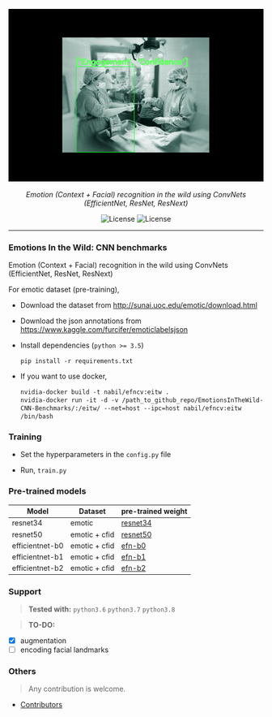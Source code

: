 <p align="center">
  <a href="#"><img src="data/demo_dataset.gif" alt="emotic"></a>
</p>
<p align="center">
    <em>Emotion (Context + Facial) recognition in the wild using ConvNets (EfficientNet, ResNet, ResNext)</em>
</p>
<p align="center">
<a href="https://www.python.org/downloads/release/python-360/" style="text-decoration: none;" target="_blank">
    <img src="https://img.shields.io/badge/python-3.6-blue.svg" alt="License">
</a>

<a href="https://pypi.org/project/audioperm/" style="text-decoration: none;" target="_blank">
    <img src="https://img.shields.io/pypi/l/audioperm?style=flat" alt="License">
</a>

</p>

---
### Emotions In the Wild: CNN benchmarks
Emotion (Context + Facial) recognition in the wild using ConvNets (EfficientNet, ResNet, ResNext) 

For emotic dataset (pre-training),

* Download the dataset from http://sunai.uoc.edu/emotic/download.html

* Download the json annotations from https://www.kaggle.com/furcifer/emoticlabelsjson

* Install dependencies (`python >= 3.5`)
    ```console
    pip install -r requirements.txt
    ```
* If you want to use docker,
    ```
    nvidia-docker build -t nabil/efncv:eitw .
    nvidia-docker run -it -d -v /path_to_github_repo/EmotionsInTheWild-CNN-Benchmarks/:/eitw/ --net=host --ipc=host nabil/efncv:eitw /bin/bash
    ```

### Training

* Set the hyperparameters in the `config.py` file

* Run, `train.py`

### Pre-trained models

| Model           | Dataset       | pre-trained weight                                                                  |
|-----------------|---------------|-------------------------------------------------------------------------------------|
| resnet34        | emotic        | [resnet34](https://gitlab.com/zabir.al.nazi/emotions-in-the-wild-pretrained-models) |
| resnet50        | emotic + cfid | [resnet50](https://gitlab.com/zabir.al.nazi/emotions-in-the-wild-pretrained-models) |
| efficientnet-b0 | emotic + cfid | [efn-b0](https://gitlab.com/zabir.al.nazi/emotions-in-the-wild-pretrained-models)   |
| efficientnet-b1 | emotic + cfid | [efn-b1](https://gitlab.com/zabir.al.nazi/emotions-in-the-wild-pretrained-models)   |
| efficientnet-b2 | emotic + cfid | [efn-b2](https://gitlab.com/zabir.al.nazi/emotions-in-the-wild-pretrained-models)   |

### Support

> **Tested with:** `python3.6` `python3.7` `python3.8`

> **TO-DO:**
 - [x] augmentation
 - [ ] encoding facial landmarks

### Others
> Any contribution is welcome. 
  - [Contributors](https://github.com/zabir-nabil/EmotionsInTheWild-CNN-Benchmarks/graphs/contributors)


